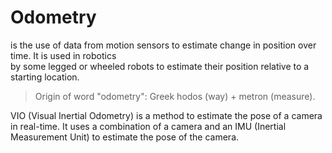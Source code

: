# Odometry
is the use of data from motion sensors to estimate change in position over time. It is used in robotics  
by some legged or wheeled robots to estimate their position relative to a starting location.

> Origin of word "odometry": Greek hodos (way) + metron (measure).

VIO (Visual Inertial Odometry) is a method to estimate the pose of a camera in real-time. It uses a 
combination of a camera and an IMU (Inertial Measurement Unit) to estimate the pose of the camera.